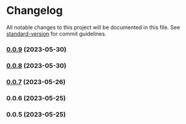 # Changelog

All notable changes to this project will be documented in this file. See [standard-version](https://github.com/conventional-changelog/standard-version) for commit guidelines.

### [0.0.9](https://github.com/rkanik/sveltuse/compare/v0.0.8...v0.0.9) (2023-05-30)

### [0.0.8](https://github.com/rkanik/sveltuse/compare/v0.0.7...v0.0.8) (2023-05-30)

### [0.0.7](https://github.com/rkanik/sveltuse/compare/v0.0.6...v0.0.7) (2023-05-26)

### 0.0.6 (2023-05-25)

### 0.0.5 (2023-05-25)
